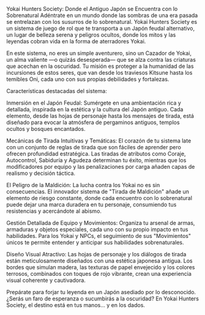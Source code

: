 Yokai Hunters Society: Donde el Antiguo Japón se Encuentra con lo Sobrenatural
Adéntrate en un mundo donde las sombras de una era pasada se entrelazan con los susurros de lo sobrenatural. Yokai Hunters Society es un sistema de juego de rol que te transporta a un Japón feudal alternativo, un lugar de belleza serena y peligros ocultos, donde los mitos y las leyendas cobran vida en la forma de aterradores Yokai.

En este sistema, no eres un simple aventurero, sino un Cazador de Yokai, un alma valiente —o quizás desesperada— que se alza contra las criaturas que acechan en la oscuridad. Tu misión es proteger a la humanidad de las incursiones de estos seres, que van desde los traviesos Kitsune hasta los temibles Oni, cada uno con sus propias debilidades y fortalezas.

Características destacadas del sistema:

Inmersión en el Japón Feudal: Sumérgete en una ambientación rica y detallada, inspirada en la estética y la cultura del Japón antiguo. Cada elemento, desde las hojas de personaje hasta los mensajes de tirada, está diseñado para evocar la atmósfera de pergaminos antiguos, templos ocultos y bosques encantados.

Mecánicas de Tirada Intuitivas y Temáticas: El corazón de tu sistema late con un conjunto de reglas de tirada que son fáciles de aprender pero ofrecen profundidad estratégica. Las tiradas de atributos como Coraje, Autocontrol, Sabiduría y Agudeza determinan tu éxito, mientras que los modificadores por equipo y las penalizaciones por carga añaden capas de realismo y decisión táctica.

El Peligro de la Maldición: La lucha contra los Yokai no es sin consecuencias. El innovador sistema de "Tirada de Maldición" añade un elemento de riesgo constante, donde cada encuentro con lo sobrenatural puede dejar una marca duradera en tu personaje, consumiendo tus resistencias y acercándote al abismo.

Gestión Detallada de Equipo y Movimientos: Organiza tu arsenal de armas, armaduras y objetos especiales, cada uno con su propio impacto en tus habilidades. Para los Yokai y NPCs, el seguimiento de sus "Movimientos" únicos te permite entender y anticipar sus habilidades sobrenaturales.

Diseño Visual Atractivo: Las hojas de personaje y los diálogos de tirada están meticulosamente diseñados con una estética japonesa antigua. Los bordes que simulan madera, las texturas de papel envejecido y los colores terrosos, combinados con toques de rojo vibrante, crean una experiencia visual coherente y cautivadora.

Prepárate para forjar tu leyenda en un Japón asediado por lo desconocido. ¿Serás un faro de esperanza o sucumbirás a la oscuridad? En Yokai Hunters Society, el destino está en tus manos... y en los dados.
